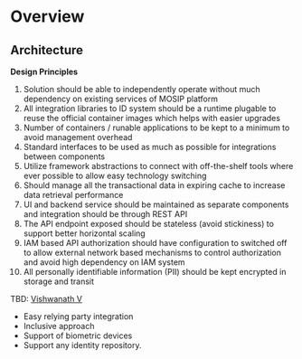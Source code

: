 # Overview

## Architecture

**Design Principles**

1. Solution should be able to independently operate without much dependency on existing services of MOSIP platform
2. All integration libraries to ID system should be a runtime plugable to reuse the official container images which helps with easier upgrades
3. Number of containers / runable applications to be kept to a minimum to avoid management overhead
4. Standard interfaces to be used as much as possible for integrations between components
5. Utilize framework abstractions to connect with off-the-shelf tools where ever possible to allow easy technology switching
6. Should manage all the transactional data in expiring cache to increase data retrieval performance
7. UI and backend service should be maintained as separate components and integration should be through REST API
8. The API endpoint exposed should be stateless (avoid stickiness) to support better horizontal scaling
9. IAM based API authorization should have configuration to switched off to allow external network based mechanisms to control authorization and avoid high dependency on IAM system
10. All personally identifiable information (PII) should be kept encrypted in storage and transit

TBD: [Vishwanath V](https://app.gitbook.com/u/Kyda2yhlctS6UJ3XIyT6t6VpEHs1 "mention")

* Easy relying party integration
* Inclusive approach
* Support of biometric devices
* Support any identity repository.

